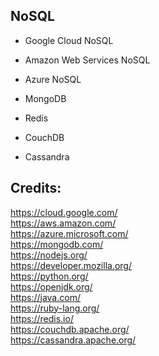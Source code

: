 NoSQL
-----

- Google Cloud NoSQL

- Amazon Web Services NoSQL

- Azure NoSQL

- MongoDB

- Redis

- CouchDB

- Cassandra

Credits:
--------
https://cloud.google.com/  
https://aws.amazon.com/  
https://azure.microsoft.com/  
https://mongodb.com/  
https://nodejs.org/  
https://developer.mozilla.org/  
https://python.org/  
https://openjdk.org/  
https://java.com/  
https://ruby-lang.org/  
https://redis.io/  
https://couchdb.apache.org/  
https://cassandra.apache.org/